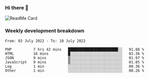 ### Hi there 👋

<!--
**itzcy/itzcy** is a ✨ _special_ ✨ repository because its `README.md` (this file) appears on your GitHub profile.

Here are some ideas to get you started:

- 🔭 I’m currently working on ...
- 🌱 I’m currently learning ...
- 👯 I’m looking to collaborate on ...
- 🤔 I’m looking for help with ...
- 💬 Ask me about ...
- 📫 How to reach me: ...
- 😄 Pronouns: ...
- ⚡ Fun fact: ...
-->
![ReadMe Card](https://github-readme-stats.vercel.app/api?username=itzcy&show_icons=true&title_color=2d3198&icon_color=797cb8&text_color=24292e&bg_color=f6f8fa)

### Weekly development breakdown
<!--START_SECTION:waka-->

```text
From: 03 July 2022 - To: 10 July 2022

PHP          7 hrs 42 mins   ███████████████████████░░   91.88 %
HTML         16 mins         █░░░░░░░░░░░░░░░░░░░░░░░░   03.36 %
JSON         9 mins          ▒░░░░░░░░░░░░░░░░░░░░░░░░   01.97 %
JavaScript   9 mins          ▒░░░░░░░░░░░░░░░░░░░░░░░░   01.85 %
Log          1 min           ░░░░░░░░░░░░░░░░░░░░░░░░░   00.36 %
Other        1 min           ░░░░░░░░░░░░░░░░░░░░░░░░░   00.26 %
```

<!--END_SECTION:waka-->
